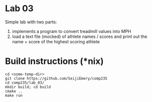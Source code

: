# Lab 03

Simple lab with two parts:
1) implements a program to convert treadmill values into MPH
2) load a text file (mocked) of athlete names / scores and print out the name + score of the highest scoring athlete

# Build instructions (\*nix)
    cd <some-temp-dir>
    git clone https://github.com/SeijiEmery/comp235
    cd comp235/lab_03/
    mkdir build; cd build
    cmake ..
    make run
